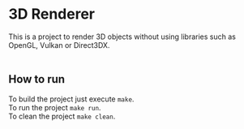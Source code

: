 # 3D Renderer

This is a project to render 3D objects without using libraries such as OpenGL, Vulkan or Direct3DX.
<br /><br />

## How to run

To build the project just execute `make`.\
To run the project `make run`.\
To clean the project `make clean`.
